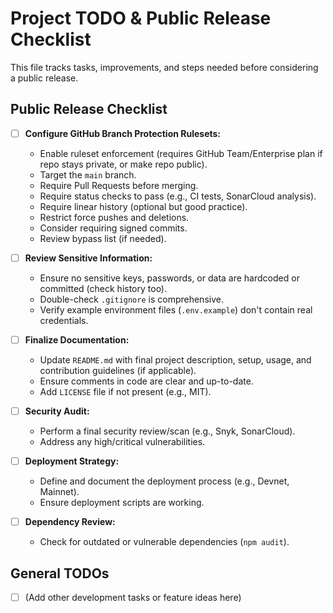 # Project TODO & Public Release Checklist

This file tracks tasks, improvements, and steps needed before considering a public release.

## Public Release Checklist

-   [ ] **Configure GitHub Branch Protection Rulesets:**
    -   Enable ruleset enforcement (requires GitHub Team/Enterprise plan if repo stays private, or make repo public).
    -   Target the `main` branch.
    -   Require Pull Requests before merging.
    -   Require status checks to pass (e.g., CI tests, SonarCloud analysis).
    -   Require linear history (optional but good practice).
    -   Restrict force pushes and deletions.
    -   Consider requiring signed commits.
    -   Review bypass list (if needed).

-   [ ] **Review Sensitive Information:**
    -   Ensure no sensitive keys, passwords, or data are hardcoded or committed (check history too).
    -   Double-check `.gitignore` is comprehensive.
    -   Verify example environment files (`.env.example`) don't contain real credentials.

-   [ ] **Finalize Documentation:**
    -   Update `README.md` with final project description, setup, usage, and contribution guidelines (if applicable).
    -   Ensure comments in code are clear and up-to-date.
    -   Add `LICENSE` file if not present (e.g., MIT).

-   [ ] **Security Audit:**
    -   Perform a final security review/scan (e.g., Snyk, SonarCloud).
    -   Address any high/critical vulnerabilities.

-   [ ] **Deployment Strategy:**
    -   Define and document the deployment process (e.g., Devnet, Mainnet).
    -   Ensure deployment scripts are working.

-   [ ] **Dependency Review:**
    -   Check for outdated or vulnerable dependencies (`npm audit`).

## General TODOs

-   [ ] (Add other development tasks or feature ideas here)
